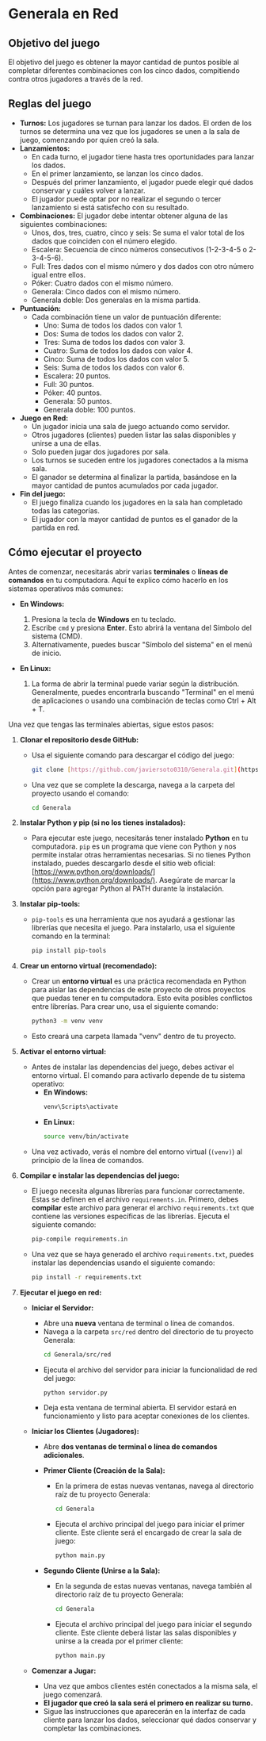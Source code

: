 # Generala en Red

## Objetivo del juego

El objetivo del juego es obtener la mayor cantidad de puntos posible al completar diferentes combinaciones con los cinco dados, compitiendo contra otros jugadores a través de la red.

## Reglas del juego

- **Turnos:** Los jugadores se turnan para lanzar los dados. El orden de los turnos se determina una vez que los jugadores se unen a la sala de juego, comenzando por quien creó la sala.
- **Lanzamientos:**
  * En cada turno, el jugador tiene hasta tres oportunidades para lanzar los dados.
  * En el primer lanzamiento, se lanzan los cinco dados.
  * Después del primer lanzamiento, el jugador puede elegir qué dados conservar y cuáles volver a lanzar.
  * El jugador puede optar por no realizar el segundo o tercer lanzamiento si está satisfecho con su resultado.
- **Combinaciones:** El jugador debe intentar obtener alguna de las siguientes combinaciones:
  * Unos, dos, tres, cuatro, cinco y seis: Se suma el valor total de los dados que coinciden con el número elegido.
  * Escalera: Secuencia de cinco números consecutivos (1-2-3-4-5 o 2-3-4-5-6).
  * Full: Tres dados con el mismo número y dos dados con otro número igual entre ellos.
  * Póker: Cuatro dados con el mismo número.
  * Generala: Cinco dados con el mismo número.
  * Generala doble: Dos generalas en la misma partida.
- **Puntuación:**
  * Cada combinación tiene un valor de puntuación diferente:
    * Uno: Suma de todos los dados con valor 1.
    * Dos: Suma de todos los dados con valor 2.
    * Tres: Suma de todos los dados con valor 3.
    * Cuatro: Suma de todos los dados con valor 4.
    * Cinco: Suma de todos los dados con valor 5.
    * Seis: Suma de todos los dados con valor 6.
    * Escalera: 20 puntos.
    * Full: 30 puntos.
    * Póker: 40 puntos.
    * Generala: 50 puntos.
    * Generala doble: 100 puntos.
- **Juego en Red:**
  * Un jugador inicia una sala de juego actuando como servidor.
  * Otros jugadores (clientes) pueden listar las salas disponibles y unirse a una de ellas.
  * Solo pueden jugar dos jugadores por sala.
  * Los turnos se suceden entre los jugadores conectados a la misma sala.
  * El ganador se determina al finalizar la partida, basándose en la mayor cantidad de puntos acumulados por cada jugador.
- **Fin del juego:**
  * El juego finaliza cuando los jugadores en la sala han completado todas las categorías.
  * El jugador con la mayor cantidad de puntos es el ganador de la partida en red.

## Cómo ejecutar el proyecto

Antes de comenzar, necesitarás abrir varias **terminales** o **líneas de comandos** en tu computadora. Aquí te explico cómo hacerlo en los sistemas operativos más comunes:

* **En Windows:**
    1.  Presiona la tecla de **Windows** en tu teclado.
    2.  Escribe `cmd` y presiona **Enter**. Esto abrirá la ventana del Símbolo del sistema (CMD).
    3.  Alternativamente, puedes buscar "Símbolo del sistema" en el menú de inicio.

* **En Linux:**
    1.  La forma de abrir la terminal puede variar según la distribución. Generalmente, puedes encontrarla buscando "Terminal" en el menú de aplicaciones o usando una combinación de teclas como Ctrl + Alt + T.

Una vez que tengas las terminales abiertas, sigue estos pasos:

1.  **Clonar el repositorio desde GitHub:**
    * Usa el siguiente comando para descargar el código del juego:
        ```bash
        git clone [https://github.com/javiersoto0310/Generala.git](https://github.com/javiersoto0310/Generala.git)
        ```
    * Una vez que se complete la descarga, navega a la carpeta del proyecto usando el comando:
        ```bash
        cd Generala
        ```

2.  **Instalar Python y pip (si no los tienes instalados):**
    * Para ejecutar este juego, necesitarás tener instalado **Python** en tu computadora. `pip` es un programa que viene con Python y nos permite instalar otras herramientas necesarias. Si no tienes Python instalado, puedes descargarlo desde el sitio web oficial: [https://www.python.org/downloads/](https://www.python.org/downloads/). Asegúrate de marcar la opción para agregar Python al PATH durante la instalación.

3.  **Instalar pip-tools:**
    * `pip-tools` es una herramienta que nos ayudará a gestionar las librerías que necesita el juego. Para instalarlo, usa el siguiente comando en la terminal:
        ```bash
        pip install pip-tools
        ```

4.  **Crear un entorno virtual (recomendado):**
    * Crear un **entorno virtual** es una práctica recomendada en Python para aislar las dependencias de este proyecto de otros proyectos que puedas tener en tu computadora. Esto evita posibles conflictos entre librerías. Para crear uno, usa el siguiente comando:
        ```bash
        python3 -m venv venv
        ```
    * Esto creará una carpeta llamada "venv" dentro de tu proyecto.

5.  **Activar el entorno virtual:**
    * Antes de instalar las dependencias del juego, debes activar el entorno virtual. El comando para activarlo depende de tu sistema operativo:
        * **En Windows:**
            ```bash
            venv\Scripts\activate
            ```
        * **En Linux:**
            ```bash
            source venv/bin/activate
            ```
    * Una vez activado, verás el nombre del entorno virtual (`(venv)`) al principio de la línea de comandos.

6.  **Compilar e instalar las dependencias del juego:**
    * El juego necesita algunas librerías para funcionar correctamente. Estas se definen en el archivo `requirements.in`. Primero, debes **compilar** este archivo para generar el archivo `requirements.txt` que contiene las versiones específicas de las librerías. Ejecuta el siguiente comando:
        ```bash
        pip-compile requirements.in
        ```
    * Una vez que se haya generado el archivo `requirements.txt`, puedes instalar las dependencias usando el siguiente comando:
        ```bash
        pip install -r requirements.txt
        ```

7.  **Ejecutar el juego en red:**
    * **Iniciar el Servidor:**
        * Abre una **nueva** ventana de terminal o línea de comandos.
        * Navega a la carpeta `src/red` dentro del directorio de tu proyecto Generala:
            ```bash
            cd Generala/src/red
            ```
        * Ejecuta el archivo del servidor para iniciar la funcionalidad de red del juego:
            ```bash
            python servidor.py
            ```
        * Deja esta ventana de terminal abierta. El servidor estará en funcionamiento y listo para aceptar conexiones de los clientes.

    * **Iniciar los Clientes (Jugadores):**
        * Abre **dos ventanas de terminal o línea de comandos adicionales**.

        * **Primer Cliente (Creación de la Sala):**
            * En la primera de estas nuevas ventanas, navega al directorio raíz de tu proyecto Generala:
                ```bash
                cd Generala
                ```
            * Ejecuta el archivo principal del juego para iniciar el primer cliente. Este cliente será el encargado de crear la sala de juego:
                ```bash
                python main.py
                ```

        * **Segundo Cliente (Unirse a la Sala):**
            * En la segunda de estas nuevas ventanas, navega también al directorio raíz de tu proyecto Generala:
                ```bash
                cd Generala
                ```
            * Ejecuta el archivo principal del juego para iniciar el segundo cliente. Este cliente deberá listar las salas disponibles y unirse a la creada por el primer cliente:
                ```bash
                python main.py
                ```

    * **Comenzar a Jugar:**
        * Una vez que ambos clientes estén conectados a la misma sala, el juego comenzará.
        * **El jugador que creó la sala será el primero en realizar su turno.**
        * Sigue las instrucciones que aparecerán en la interfaz de cada cliente para lanzar los dados, seleccionar qué dados conservar y completar las combinaciones.
      